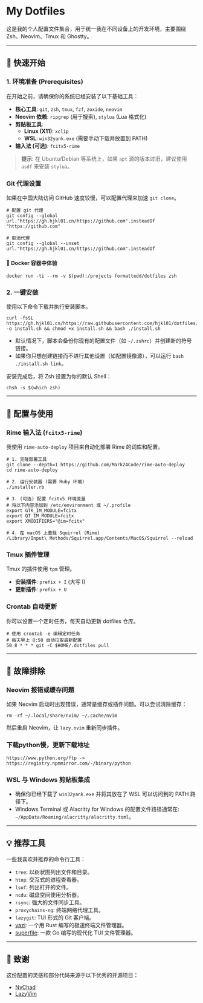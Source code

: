 # My Dotfiles

这是我的个人配置文件集合，用于统一我在不同设备上的开发环境，主要围绕 Zsh、Neovim、Tmux 和 Ghostty。

---

## 🚀 快速开始

### 1. 环境准备 (Prerequisites)

在开始之前，请确保你的系统已经安装了以下基础工具：

-   **核心工具**: `git`, `zsh`, `tmux`, `fzf`, `zoxide`, `neovim`
-   **Neovim 依赖**: `ripgrep` (用于搜索), `stylua` (Lua 格式化)
-   **剪贴板工具**:
    -   **Linux (X11)**: `xclip`
    -   **WSL**: `win32yank.exe` (需要手动下载并放置到 PATH)
-   **输入法 (可选)**: `fcitx5-rime`

> **提示**: 在 Ubuntu/Debian 等系统上，如果 `apt` 源的版本过旧，建议使用 `asdf` 来安装 `stylua`。

### Git 代理设置

如果在中国大陆访问 GitHub 速度较慢，可以配置代理来加速 `git clone`。

```shell
# 配置 git 代理
git config --global url."https://gh.hjkl01.cn/https://github.com".insteadOf "https://github.com"

# 取消代理
git config --global --unset url."https://gh.hjkl01.cn/https://github.com".insteadOf
```

#### 🐳 Docker 容器中体验

```
docker run -ti --rm -v $(pwd):/projects formattedd/dotfiles zsh
```



### 2. 一键安装

使用以下命令下载并执行安装脚本。

```shell
curl -fsSL https://gh.hjkl01.cn/https://raw.githubusercontent.com/hjkl01/dotfiles/refs/heads/master/installer.sh -o install.sh && chmod +x install.sh && bash ./install.sh
```

-   默认情况下，脚本会备份你现有的配置文件（如 `~/.zshrc`）并创建新的符号链接。
-   如果你只想创建链接而不进行其他设置（如配置镜像源），可以运行 `bash ./install.sh link`。

安装完成后，将 Zsh 设置为你的默认 Shell：

```shell
chsh -s $(which zsh)
```

---

## 🔧 配置与使用

### Rime 输入法 (`fcitx5-rime`)

我使用 `rime-auto-deploy` 项目来自动化部署 Rime 的词库和配置。

```shell
# 1. 克隆部署工具
git clone --depth=1 https://github.com/Mark24Code/rime-auto-deploy
cd rime-auto-deploy

# 2. 运行安装器 (需要 Ruby 环境)
./installer.rb

# 3. (可选) 配置 fcitx5 环境变量
# 将以下内容添加到 /etc/environment 或 ~/.profile
export GTK_IM_MODULE=fcitx
export QT_IM_MODULE=fcitx
export XMODIFIERS="@im=fcitx"

# 4. 在 macOS 上重载 Squirrel (Rime)
/Library/Input\ Methods/Squirrel.app/Contents/MacOS/Squirrel --reload
```

### Tmux 插件管理

Tmux 的插件使用 `tpm` 管理。

-   **安装插件**: `prefix + I` (大写 I)
-   **更新插件**: `prefix + U`

### Crontab 自动更新

你可以设置一个定时任务，每天自动更新 dotfiles 仓库。

```cron
# 使用 crontab -e 编辑定时任务
# 每天早上 8:50 自动拉取最新配置
50 8 * * * git -C $HOME/.dotfiles pull
```

---

## 🤔 故障排除

### Neovim 报错或缓存问题

如果 Neovim 启动时出现错误，通常是缓存或插件问题。可以尝试清除缓存：

```shell
rm -rf ~/.local/share/nvim/ ~/.cache/nvim
```
然后重启 Neovim，让 `lazy.nvim` 重新同步插件。

### 下载python慢，更新下载地址

```shell
https://www.python.org/ftp -> https://registry.npmmirror.com/-/binary/python
```

### WSL 与 Windows 剪贴板集成

-   确保你已经下载了 `win32yank.exe` 并将其放在了 WSL 可以访问到的 PATH 路径下。
-   Windows Terminal 或 Alacritty for Windows 的配置文件路径通常在: `~/AppData/Roaming/alacritty/alacritty.toml`。

---

## 💡 推荐工具

一些我喜欢并推荐的命令行工具：

-   `tree`: 以树状图列出文件和目录。
-   `htop`: 交互式的进程查看器。
-   `lsof`: 列出打开的文件。
-   `ncdu`: 磁盘空间使用分析器。
-   `rsync`: 强大的文件同步工具。
-   `proxychains-ng`: 终端网络代理工具。
-   `lazygit`: TUI 形式的 Git 客户端。
-   [yazi](https://github.com/sxyazi/yazi): 一个用 Rust 编写的极速终端文件管理器。
-   [superfile](https://github.com/yorukot/superfile): 一款 Go 编写的现代化 TUI 文件管理器。

---

## 🙏 致谢

这份配置的灵感和部分代码来源于以下优秀的开源项目：

-   [NvChad](https://github.com/NvChad/NvChad)
-   [LazyVim](https://github.com/LazyVim/LazyVim)
